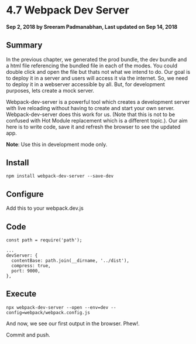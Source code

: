 # 4.7 Webpack Dev Server

#### Sep 2, 2018 by Sreeram Padmanabhan, Last updated on Sep 14, 2018

## Summary

In the previous chapter, we generated the prod bundle, the dev bundle and a html file referencing the bundled file in each of the modes. You could double click and open the file but thats not what we intend to do. Our goal is to deploy it in a server and users will access it via the internet. So, we need to deploy it in a webserver accessible by all. But, for development purposes, lets create a mock server.

Webpack-dev-server is a powerful tool which creates a development server with live reloading without having to create and start your own server. Webpack-dev-server does this work for us. (Note that this is not to be confused with Hot Module replacement which is a different topic.). Our aim here is to write code, save it and refresh the browser to see the updated app.

**Note**: Use this in development mode only.

## Install

`npm install webpack-dev-server --save-dev`

## Configure

Add this to your webpack.dev.js

## Code

    const path = require('path');

    ...
    devServer: {
      contentBase: path.join(__dirname, '../dist'),
      compress: true,
      port: 9000,
    },

## Execute
`npx webpack-dev-server --open --env=dev --config=webpack/webpack.config.js`

And now, we see our first output in the browser. Phew!.

Commit and push.
